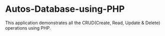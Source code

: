 # Autos-Database-using-PHP

This application demonstrates all the CRUD(Create, Read, Update & Delete) operations using PHP.
